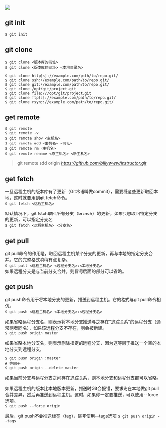 ![](http://www.ruanyifeng.com/blogimg/asset/2014/bg2014061202.jpg)

## git init
`$ git init`

## git clone
`$ git clone <版本库的网址>`  
`$ git clone <版本库的网址> <本地目录名>`

```
$ git clone http[s]://example.com/path/to/repo.git/
$ git clone ssh://example.com/path/to/repo.git/
$ git clone git://example.com/path/to/repo.git/
$ git clone /opt/git/project.git
$ git clone file:///opt/git/project.git
$ git clone ftp[s]://example.com/path/to/repo.git/
$ git clone rsync://example.com/path/to/repo.git/
```
## get remote

```
$ git remote  
$ git remote -v
$ git remote show <主机名>  
$ git remote add <主机名> <网址>
$ git remote rm <主机名>
$ git remote rename <原主机名> <新主机名>
```

>git remote add origin *https://github.com/billywww/instructor.git*   

## get fetch
一旦远程主机的版本库有了更新（Git术语叫做commit），需要将这些更新取回本地，这时就要用到git fetch命令。  
`$ git fetch <远程主机名>`  

默认情况下，git fetch取回所有分支（branch）的更新。如果只想取回特定分支的更新，可以指定分支名  
`$ git fetch <远程主机名> <分支名>`

## get pull
git pull命令的作用是，取回远程主机某个分支的更新，再与本地的指定分支合并。它的完整格式稍稍有点复杂。  
`$ git pull <远程主机名> <远程分支名>:<本地分支名>`  
如果远程分支是与当前分支合并，则冒号后面的部分可以省略。  

## get push
git push命令用于将本地分支的更新，推送到远程主机。它的格式与git pull命令相仿。  
`$ git push <远程主机名> <本地分支名>:<远程分支名>`  

如果省略远程分支名，则表示将本地分支推送与之存在"追踪关系"的远程分支（通常两者同名），如果该远程分支不存在，则会被新建。  
`$ git push origin master`  

如果省略本地分支名，则表示删除指定的远程分支，因为这等同于推送一个空的本地分支到远程分支。  
```
$ git push origin :master
# 等同于
$ git push origin --delete master
```
如果当前分支与远程分支之间存在追踪关系，则本地分支和远程分支都可以省略。  

如果远程主机的版本比本地版本更新，推送时Git会报错，要求先在本地做git pull合并差异，然后再推送到远程主机。这时，如果你一定要推送，可以使用--force选项。  
`$ git push --force origin `  

最后，git push不会推送标签（tag），除非使用--tags选项
`$ git push origin --tags`

